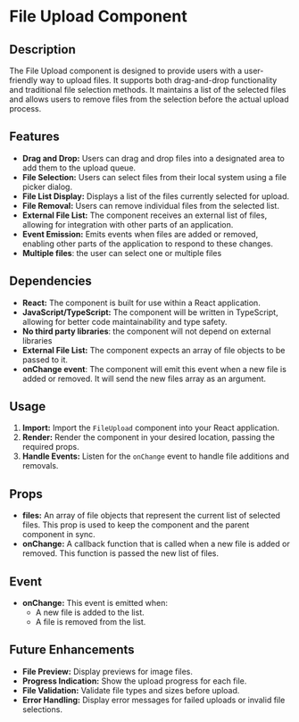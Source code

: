 # File Upload Component

## Description

The File Upload component is designed to provide users with a user-friendly way to upload files. It supports both drag-and-drop functionality and traditional file selection methods. It maintains a list of the selected files and allows users to remove files from the selection before the actual upload process.

## Features

-   **Drag and Drop:** Users can drag and drop files into a designated area to add them to the upload queue.
-   **File Selection:** Users can select files from their local system using a file picker dialog.
-   **File List Display:** Displays a list of the files currently selected for upload.
-   **File Removal:** Users can remove individual files from the selected list.
-   **External File List:** The component receives an external list of files, allowing for integration with other parts of an application.
-   **Event Emission:** Emits events when files are added or removed, enabling other parts of the application to respond to these changes.
- **Multiple files**: the user can select one or multiple files

## Dependencies

-   **React:** The component is built for use within a React application.
-   **JavaScript/TypeScript:** The component will be written in TypeScript, allowing for better code maintainability and type safety.
- **No third party libraries**: the component will not depend on external libraries
-   **External File List:** The component expects an array of file objects to be passed to it.
- **onChange event**: The component will emit this event when a new file is added or removed. It will send the new files array as an argument.

## Usage

1.  **Import:** Import the `FileUpload` component into your React application.
2.  **Render:** Render the component in your desired location, passing the required props.
3.  **Handle Events:** Listen for the `onChange` event to handle file additions and removals.

## Props

-   **files:** An array of file objects that represent the current list of selected files. This prop is used to keep the component and the parent component in sync.
-   **onChange:** A callback function that is called when a new file is added or removed. This function is passed the new list of files.

## Event

-   **onChange:** This event is emitted when:
    -   A new file is added to the list.
    -   A file is removed from the list.

## Future Enhancements

-   **File Preview:** Display previews for image files.
-   **Progress Indication:** Show the upload progress for each file.
-   **File Validation:** Validate file types and sizes before upload.
-   **Error Handling:** Display error messages for failed uploads or invalid file selections.
